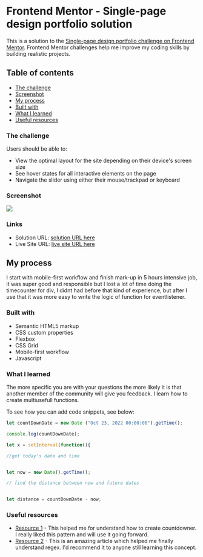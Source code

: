 # Frontend Mentor - Single-page design portfolio solution

This is a solution to the [Single-page design portfolio challenge on Frontend Mentor](https://www.frontendmentor.io/). Frontend Mentor challenges help me improve my coding skills by building realistic projects. 

## Table of contents


  - [The challenge](#the-challenge)
  - [Screenshot](#screenshot)
  - [My process](#my-process)
  - [Built with](#built-with)
  - [What I learned](#what-i-learned)
  - [Useful resources](#useful-resources)



### The challenge

Users should be able to:

- View the optimal layout for the site depending on their device's screen size
- See hover states for all interactive elements on the page
- Navigate the slider using either their mouse/trackpad or keyboard

### Screenshot

![](./preview.jpg)

### Links

- Solution URL: [ solution URL here](https://mikhita.github.io/launch-countdowntimer/)
- Live Site URL: [ live site URL here](https://mikhita.github.io/launch-countdowntimer/)

## My process
I start with mobile-first workflow and finish mark-up in 5 hours intensive job, it was super good and responsible but I lost a lot of time doing the timecounter for div, I didnt had before that kind of experience, but after I use that it was more easy to write the logic of function for eventlistener.
### Built with

- Semantic HTML5 markup
- CSS custom properties
- Flexbox
- CSS Grid
- Mobile-first workflow
- Javascript
### What I learned

The more specific you are with your questions the more likely it is that another member of the community will give you feedback.
I learn how to create multiusefull functions.

To see how you can add code snippets, see below:


```js
let countDownDate = new Date ("Oct 23, 2022 00:00:00").getTime();

console.log(countDownDate);

let x = setInterval(function(){

//get today's date and time


let now = new Date().getTime();

// find the distance between now and future dates


let distance = countDownDate - now;
```

### Useful resources

- [Resource 1](https://www.youtube.com/) - This helped me for understand how to create countdowner. I really liked this pattern and will use it going forward.
- [Resource 2](https://stackoverflow.com/questions) - This is an amazing article which helped me finally understand regex. I'd recommend it to anyone still learning this concept.


